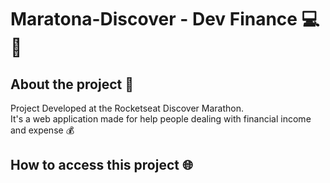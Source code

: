 # Maratona-Discover - Dev Finance 💻 🤑

## About the project 💬

Project Developed at the Rocketseat Discover Marathon. <br>
It's a web application made for help people dealing with financial income and expense 💰

## How to access this project 🌐

